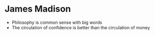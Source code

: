 James Madison
==================

* Philosophy is common sense with big words 
* The circulation of confidence is better than the circulation of money 
